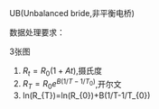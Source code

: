 UB(Unbalanced bride,非平衡电桥)

数据处理要求：

3张图

1. $R_{t}=R_{0}(1+At)$,摄氏度
2. $R_{T}=R_{0}e^{B(1/T-1/T_{0})}$,开尔文
3. ln(R_{T})=ln(R_{0})+B(1/T-1/T_{0})


